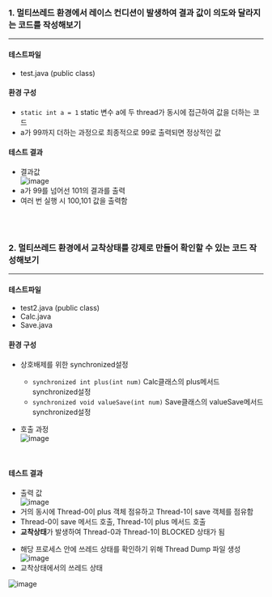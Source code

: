 ### 1. 멀티쓰레드 환경에서 레이스 컨디션이 발생하여 결과 값이 의도와 달라지는 코드를 작성해보기
----
#### 테스트파일
* test.java (public class)

#### 환경 구성
* ```static int a = 1```  static 변수 a에 두 thread가 동시에 접근하여 값을 더하는 코드
* a가 99까지 더하는 과정으로 최종적으로 99로 출력되면 정상적인 값


#### 테스트 결과
* 결과값\
![image](https://user-images.githubusercontent.com/41093183/195047873-e8e2c3ac-f8c3-4f53-a4d9-4adfaa1cd27a.png)
* a가 99를 넘어선 101의 결과를 출력
* 여러 번 실행 시 100,101 값을 출력함

<br/>
<br/>

### 2. 멀티쓰레드 환경에서 교착상태를 강제로 만들어 확인할 수 있는 코드 작성해보기
----
#### 테스트파일
* test2.java (public class)
* Calc.java
* Save.java

#### 환경 구성
* 상호배제를 위한 synchronized설정
  - ```synchronized int plus(int num)``` Calc클래스의 plus메서드 synchronized설정
  - ```synchronized void valueSave(int num)``` Save클래스의 valueSave메서드 synchronized설정

* 호출 과정\
  ![image](https://user-images.githubusercontent.com/41093183/195060013-ef2856f4-4cc9-4852-8d09-9e13746f122c.png)

<br/>


#### 테스트 결과
  * 출력 값\
  ![image](https://user-images.githubusercontent.com/41093183/195061605-2e7880c3-4de9-4396-8629-39795e2f76a7.png)
  * 거의 동시에 Thread-0이 plus 객체 점유하고 Thread-1이 save 객체를 점유함
  * Thread-0이 save 메서드 호출, Thread-1이 plus 메서드 호출
  * **교착상태**가 발생하여 Thread-0과 Thread-1이 BLOCKED 상태가 됨

  - 해당 프로세스 안에 쓰레드 상태를 확인하기 위해 Thread Dump 파일 생성
![image](https://user-images.githubusercontent.com/41093183/195062381-faec050a-fd99-47ff-b3e4-c56bb70a1dd7.png)
  - 교착상태에서의 쓰레드 상태

![image](https://user-images.githubusercontent.com/41093183/195130850-458176d7-a3ae-4949-b213-843f4e56efa4.png)


